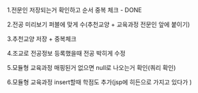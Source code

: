
1.전문인 저장되는거 확인하고 순서 중복 체크 - DONE

2.전공 미리보기 퍼블에 맞게 수(추천교양 + 교육과정 전문인 앞에 붙이기)

3.추천교양 저장 + 중복체크

4.조교로 전공정보 등록했을때 전공 박히게 수정

5.모듈형 교육과정 매핑된거 없으면 null로 나오는거 확인(쿼리 확인)

6.모듈형 교육과정 insert할때 학점도 추가(jsp에 히든으로 가지고 있다가 )
